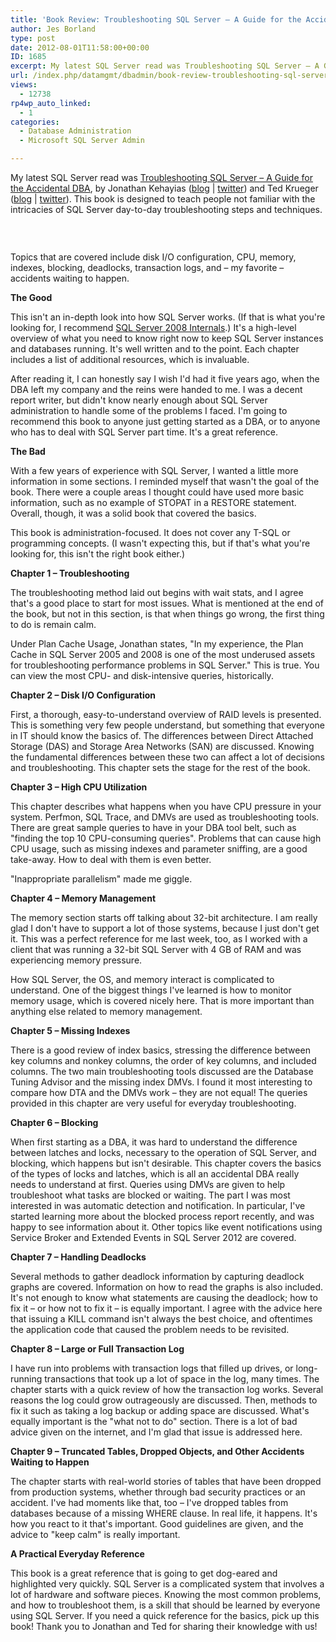 ```yaml
---
title: 'Book Review: Troubleshooting SQL Server – A Guide for the Accidental DBA'
author: Jes Borland
type: post
date: 2012-08-01T11:58:00+00:00
ID: 1685
excerpt: My latest SQL Server read was Troubleshooting SQL Server – A Guide for the Accidental DBA, by Jonathan Kehayias and Ted Krueger.
url: /index.php/datamgmt/dbadmin/book-review-troubleshooting-sql-server/
views:
  - 12738
rp4wp_auto_linked:
  - 1
categories:
  - Database Administration
  - Microsoft SQL Server Admin

---
```

My latest SQL Server read was [Troubleshooting SQL Server – A Guide for the Accidental DBA][1], by Jonathan Kehayias ([blog][2] | [twitter][3]) and Ted Krueger ([blog][4] | [twitter][5]). This book is designed to teach people not familiar with the intricacies of SQL Server day-to-day troubleshooting steps and techniques.

 

<p style="text-align: center;">
  <img src="/wp-content/uploads/blogs/DataMgmt/TroubleshootingSQL.JPG?mtime=1343829419" alt="" />
</p>

Topics that are covered include disk I/O configuration, CPU, memory, indexes, blocking, deadlocks, transaction logs, and – my favorite – accidents waiting to happen.

**The Good** 

This isn't an in-depth look into how SQL Server works. (If that is what you're looking for, I recommend [SQL Server 2008 Internals][6].) It's a high-level overview of what you need to know right now to keep SQL Server instances and databases running. It's well written and to the point. Each chapter includes a list of additional resources, which is invaluable.

After reading it, I can honestly say I wish I'd had it five years ago, when the DBA left my company and the reins were handed to me. I was a decent report writer, but didn't know nearly enough about SQL Server administration to handle some of the problems I faced. I'm going to recommend this book to anyone just getting started as a DBA, or to anyone who has to deal with SQL Server part time. It's a great reference.

**The Bad** 

With a few years of experience with SQL Server, I wanted a little more information in some sections. I reminded myself that wasn't the goal of the book. There were a couple areas I thought could have used more basic information, such as no example of STOPAT in a RESTORE statement. Overall, though, it was a solid book that covered the basics.

This book is administration-focused. It does not cover any T-SQL or programming concepts. (I wasn't expecting this, but if that's what you're looking for, this isn't the right book either.)

**Chapter 1 – Troubleshooting** 

The troubleshooting method laid out begins with wait stats, and I agree that's a good place to start for most issues. What is mentioned at the end of the book, but not in this section, is that when things go wrong, the first thing to do is remain calm.

Under Plan Cache Usage, Jonathan states, "In my experience, the Plan Cache in SQL Server 2005 and 2008 is one of the most underused assets for troubleshooting performance problems in SQL Server." This is true. You can view the most CPU- and disk-intensive queries, historically.

**Chapter 2 – Disk I/O Configuration** 

First, a thorough, easy-to-understand overview of RAID levels is presented. This is something very few people understand, but something that everyone in IT should know the basics of. The differences between Direct Attached Storage (DAS) and Storage Area Networks (SAN) are discussed. Knowing the fundamental differences between these two can affect a lot of decisions and troubleshooting. This chapter sets the stage for the rest of the book.

**Chapter 3 – High CPU Utilization** 

This chapter describes what happens when you have CPU pressure in your system. Perfmon, SQL Trace, and DMVs are used as troubleshooting tools. There are great sample queries to have in your DBA tool belt, such as "finding the top 10 CPU-consuming queries". Problems that can cause high CPU usage, such as missing indexes and parameter sniffing, are a good take-away. How to deal with them is even better.

"Inappropriate parallelism" made me giggle.

**Chapter 4 – Memory Management** 

The memory section starts off talking about 32-bit architecture. I am really glad I don't have to support a lot of those systems, because I just don't get it. This was a perfect reference for me last week, too, as I worked with a client that was running a 32-bit SQL Server with 4 GB of RAM and was experiencing memory pressure.

How SQL Server, the OS, and memory interact is complicated to understand. One of the biggest things I've learned is how to monitor memory usage, which is covered nicely here. That is more important than anything else related to memory management.

**Chapter 5 – Missing Indexes** 

There is a good review of index basics, stressing the difference between key columns and nonkey columns, the order of key columns, and included columns. The two main troubleshooting tools discussed are the Database Tuning Advisor and the missing index DMVs. I found it most interesting to compare how DTA and the DMVs work – they are not equal! The queries provided in this chapter are very useful for everyday troubleshooting.

**Chapter 6 – Blocking** 

When first starting as a DBA, it was hard to understand the difference between latches and locks, necessary to the operation of SQL Server, and blocking, which happens but isn't desirable. This chapter covers the basics of the types of locks and latches, which is all an accidental DBA really needs to understand at first. Queries using DMVs are given to help troubleshoot what tasks are blocked or waiting. The part I was most interested in was automatic detection and notification. In particular, I've started learning more about the blocked process report recently, and was happy to see information about it. Other topics like event notifications using Service Broker and Extended Events in SQL Server 2012 are covered.

**Chapter 7 – Handling Deadlocks** 

Several methods to gather deadlock information by capturing deadlock graphs are covered. Information on how to read the graphs is also included. It's not enough to know what statements are causing the deadlock; how to fix it – or how not to fix it – is equally important. I agree with the advice here that issuing a KILL command isn't always the best choice, and oftentimes the application code that caused the problem needs to be revisited.

**Chapter 8 – Large or Full Transaction Log** 

I have run into problems with transaction logs that filled up drives, or long-running transactions that took up a lot of space in the log, many times. The chapter starts with a quick review of how the transaction log works. Several reasons the log could grow outrageously are discussed. Then, methods to fix it such as taking a log backup or adding space are discussed. What's equally important is the "what not to do" section. There is a lot of bad advice given on the internet, and I'm glad that issue is addressed here.

**Chapter 9 – Truncated Tables, Dropped Objects, and Other Accidents Waiting to Happen** 

The chapter starts with real-world stories of tables that have been dropped from production systems, whether through bad security practices or an accident. I've had moments like that, too – I've dropped tables from databases because of a missing WHERE clause. In real life, it happens. It's how you react to it that's important. Good guidelines are given, and the advice to "keep calm" is really important.

**A Practical Everyday Reference** 

This book is a great reference that is going to get dog-eared and highlighted very quickly. SQL Server is a complicated system that involves a lot of hardware and software pieces. Knowing the most common problems, and how to troubleshoot them, is a skill that should be learned by everyone using SQL Server. If you need a quick reference for the basics, pick up this book! Thank you to Jonathan and Ted for sharing their knowledge with us!

 [1]: http://www.simple-talk.com/books/sql-books/troubleshooting-sql-server-a-guide-for-the-accidental-dba/
 [2]: http://sqlskills.com/blogs/jonathan/
 [3]: https://twitter.com/SQLPoolBoy
 [4]: /index.php/All/?disp=authdir&author=68
 [5]: https://twitter.com/onpnt
 [6]: /index.php/DataMgmt/DBAdmin/MSSQLServerAdmin/book-review-microsoft-sql-server